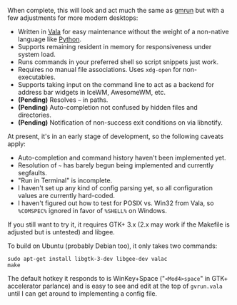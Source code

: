 When complete, this will look and act much the same as [gmrun](http://sourceforge.net/projects/gmrun/) but with a few adjustments for more modern desktops:

 * Written in [Vala](https://live.gnome.org/Vala) for easy maintenance without the weight of a non-native language like [Python](http://www.python.org/).
 * Supports remaining resident in memory for responsiveness under system load.
 * Runs commands in your preferred shell so script snippets just work.
 * Requires no manual file associations. Uses `xdg-open` for non-executables.
 * Supports taking input on the command line to act as a backend for address bar widgets in IceWM, AwesomeWM, etc.
 * **(Pending)** Resolves `~` in paths.
 * **(Pending)** Auto-completion not confused by hidden files and directories.
 * **(Pending)** Notification of non-success exit conditions on via libnotify.

At present, it's in an early stage of development, so the following caveats apply:

 * Auto-completion and command history haven't been implemented yet.
 * Resolution of `~` has barely begun being implemented and currently segfaults.
 * "Run in Terminal" is incomplete.
 * I haven't set up any kind of config parsing yet, so all configuration values
   are currently hard-coded.
 * I haven't figured out how to test for POSIX vs. Win32 from Vala, so `%COMSPEC%` ignored in favor of `%SHELL%` on Windows.

If you still want to try it, it requires GTK+ 3.x (2.x may work if the Makefile is adjusted but is untested) and libgee.

To build on Ubuntu (probably Debian too), it only takes two commands:

    sudo apt-get install libgtk-3-dev libgee-dev valac
    make

The default hotkey it responds to is WinKey+Space ("`<Mod4>space`" in GTK+
accelerator parlance) and is easy to see and edit at the top of `gvrun.vala`
until I can get around to implementing a config file.
